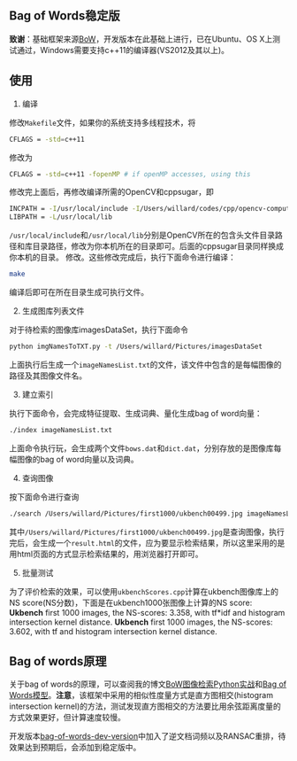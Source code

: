 ## Bag of Words稳定版

**致谢**：基础框架来源[BoW](https://github.com/grapeot/BoW)，开发版本在此基础上进行，已在Ubuntu、OS X上测试通过，Windows需要支持c++11的编译器(VS2012及其以上)。

## 使用

1. 编译

修改`Makefile`文件，如果你的系统支持多线程技术，将
```sh
CFLAGS = -std=c++11
```
修改为
```sh
CFLAGS = -std=c++11 -fopenMP # if openMP accesses, using this
```
修改完上面后，再修改编译所需的OpenCV和cppsugar，即
```sh
INCPATH = -I/usr/local/include -I/Users/willard/codes/cpp/opencv-computer-vision/cpp/BoVW/cppsugar
LIBPATH = -L/usr/local/lib
```
`/usr/local/include`和`/usr/local/lib`分别是OpenCV所在的包含头文件目录路径和库目录路径，修改为你本机所在的目录即可。后面的cppsugar目录同样换成你本机的目录。
修改。这些修改完成后，执行下面命令进行编译：

```sh
make
```
编译后即可在所在目录生成可执行文件。

2. 生成图库列表文件

对于待检索的图像库imagesDataSet，执行下面命令
```sh
python imgNamesToTXT.py -t /Users/willard/Pictures/imagesDataSet
```
上面执行后生成一个`imageNamesList.txt`的文件，该文件中包含的是每幅图像的路径及其图像文件名。

3. 建立索引

执行下面命令，会完成特征提取、生成词典、量化生成bag of word向量：
```sh
./index imageNamesList.txt
```
上面命令执行玩，会生成两个文件`bows.dat`和`dict.dat`，分别存放的是图像库每幅图像的bag of word向量以及词典。

4. 查询图像

按下面命令进行查询
```sh
./search /Users/willard/Pictures/first1000/ukbench00499.jpg imageNamesList.txt
```
其中`/Users/willard/Pictures/first1000/ukbench00499.jpg`是查询图像，执行完后，会生成一个`result.html`的文件，应为要显示检索结果，所以这里采用的是用html页面的方式显示检索结果的，用浏览器打开即可。

5. 批量测试

为了评价检索的效果，可以使用`ukbenchScores.cpp`计算在ukbench图像库上的NS score(NS分数)，下面是在ukbench1000张图像上计算的NS score:
**Ukbench** first 1000 images, the NS-scores: 3.358, with tf*idf and histogram intersection kernel distance.
**Ukbench** first 1000 images, the NS-scores: 3.602, with tf and histogram intersection kernel distance.

## Bag of words原理

关于bag of words的原理，可以查阅我的博文[BoW图像检索Python实战](http://yongyuan.name/blog/practical-BoW-for-image-retrieval-with-python.html)和[Bag of Words模型](http://yongyuan.name/blog/bag-of-word-model.html)。**注意**，该框架中采用的相似性度量方式是直方图相交(histogram intersection kernel)的方法，测试发现直方图相交的方法要比用余弦距离度量的方式效果更好，但计算速度较慢。

开发版本[bag-of-words-dev-version](https://github.com/willard-yuan/image-retrieval/tree/master/bag-of-words-dev-version)中加入了逆文档词频以及RANSAC重排，待效果达到预期后，会添加到稳定版中。
